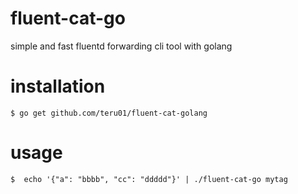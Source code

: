 # fluent-cat-go

simple and fast fluentd forwarding cli tool with golang

# installation

```
$ go get github.com/teru01/fluent-cat-golang
```

# usage

```
$  echo '{"a": "bbbb", "cc": "ddddd"}' | ./fluent-cat-go mytag
```

